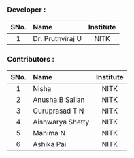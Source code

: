 ### Developer :

| SNo. | Name | Institute |
| :--: | :-- | :-------: |
|  1   | Dr. Pruthviraj U | NITK |

### Contributors :

| SNo. | Name | Institute |
| :--: | :-- | :-------: |
|  1   | Nisha | NITK |
|  2   | Anusha B Salian | NITK |
|  3   | Guruprasad T N | NITK |
|  4   | Aishwarya Shetty | NITK |
|  5   | Mahima N | NITK |
|  6   | Ashika Pai | NITK |

